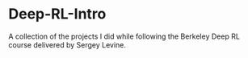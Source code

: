 # Deep-RL-Intro
A collection of the projects I did while following the Berkeley Deep RL course delivered by Sergey Levine.
